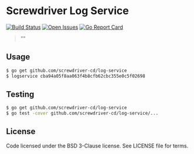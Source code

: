 # Screwdriver Log Service
[![Build Status][wercker-image]][wercker-url] [![Open Issues][issues-image]][issues-url]
[![Go Report Card][goreport-image]][goreport-url]

> ""

## Usage

```bash
$ go get github.com/screwdriver-cd/log-service
$ logservice cba94a05f8aa063f4b8cfb62cbc355e0c5f02698
```

## Testing

```bash
$ go get github.com/screwdriver-cd/log-service
$ go test -cover github.com/screwdriver-cd/log-service/...
```

## License

Code licensed under the BSD 3-Clause license. See LICENSE file for terms.

[issues-image]: https://img.shields.io/github/issues/screwdriver-cd/log-service.svg
[issues-url]: https://github.com/screwdriver-cd/log-service/issues
[wercker-image]: https://app.wercker.com/status/be5283837a05b62c65f63fcd90d306a6
[wercker-url]: https://app.wercker.com/project/byKey/be5283837a05b62c65f63fcd90d306a6
[goreport-image]: https://goreportcard.com/report/github.com/screwdriver-cd/log-service
[goreport-url]: https://goreportcard.com/report/github.com/screwdriver-cd/log-service
